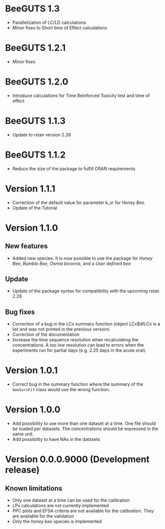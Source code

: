 # BeeGUTS 1.3
* Parallelization of LC/LD calculations
* Minor fixes to Short time of Effect calculations

# BeeGUTS 1.2.1
* Minor fixes

# BeeGUTS 1.2.0
* Introduce calculations for Time Reinforced Toxicity test and time of effect

# BeeGUTS 1.1.3
* Update to rstan version 2.26

# BeeGUTS 1.1.2
* Reduce the size of the package to fulfill CRAN requirements

# Version 1.1.1
* Correction of the default value for parameter k_sr for _Honey Bee_.
* Update of the Tutorial


# Version 1.1.0
## New features
* Added new species. It is now possible to use the package for _Honey Bee_, 
_Bumble Bee_,  _Osmia bicornis_, and a _User defined bee_

## Update
* Update of the package syntax for compatibility with the upcoming rstan 2.26 

## Bug fixes
* Correction of a bug in the LCx summary function (object LCx$dfLCx is a list and was not printed in the previous version)
* Correction of the documentation
*  Increase the time sequence resolution when recalculating the concentrations. A too low resolution can lead to errors when the experiments run for partial days (e.g. 2.25 days in the acute oral). 


# Version 1.0.1
* Correct bug in the summary function where the summary of the `beeSurvFit` class would
use the wrong function.

# Version 1.0.0
* Add possibility to use more than one dataset at a time. One file should be loaded
per datasets. The concentrations should be expressed in the same unit.
* Add possibility to have NAs in the datasets

# Version 0.0.0.9000 (Development release)

## Known limitations
* Only one dataset at a time can be used for the calibration
* LPx calculations are not currently implemented
* PPC plots and EFSA criteria are not available for the calibration. They are available for the validation
* Only the _honey bee_ species is implemented
